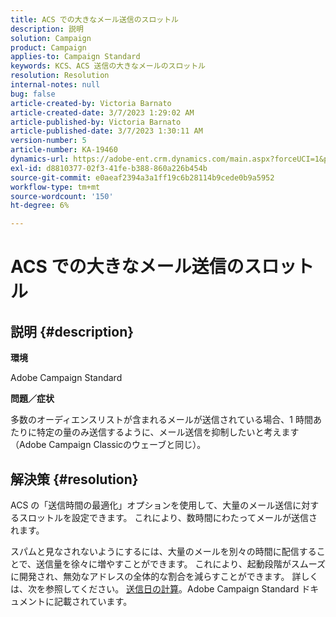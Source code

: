 ```yaml
---
title: ACS での大きなメール送信のスロットル
description: 説明
solution: Campaign
product: Campaign
applies-to: Campaign Standard
keywords: KCS、ACS 送信の大きなメールのスロットル
resolution: Resolution
internal-notes: null
bug: false
article-created-by: Victoria Barnato
article-created-date: 3/7/2023 1:29:02 AM
article-published-by: Victoria Barnato
article-published-date: 3/7/2023 1:30:11 AM
version-number: 5
article-number: KA-19460
dynamics-url: https://adobe-ent.crm.dynamics.com/main.aspx?forceUCI=1&pagetype=entityrecord&etn=knowledgearticle&id=08e1ee6a-87bc-ed11-83ff-6045bd006b3d
exl-id: d8810377-02f3-41fe-b388-860a226b454b
source-git-commit: e0aeaf2394a3a1ff19c6b28114b9cede0b9a5952
workflow-type: tm+mt
source-wordcount: '150'
ht-degree: 6%

---
```


# ACS での大きなメール送信のスロットル

## 説明 {#description}


<b>環境</b>

Adobe Campaign Standard

<b>問題／症状</b>

多数のオーディエンスリストが含まれるメールが送信されている場合、1 時間あたりに特定の量のみ送信するように、メール送信を抑制したいと考えます（Adobe Campaign Classicのウェーブと同じ）。


## 解決策 {#resolution}


ACS の「送信時間の最適化」オプションを使用して、大量のメール送信に対するスロットルを設定できます。 これにより、数時間にわたってメールが送信されます。

スパムと見なされないようにするには、大量のメールを別々の時間に配信することで、送信量を徐々に増やすことができます。 これにより、起動段階がスムーズに開発され、無効なアドレスの全体的な割合を減らすことができます。 詳しくは、次を参照してください。 [送信日の計算](https://experienceleague.adobe.com/docs/campaign-standard/using/testing-and-sending/scheduling-messages/computing-the-sending-date.html)。Adobe Campaign Standard ドキュメントに記載されています。
